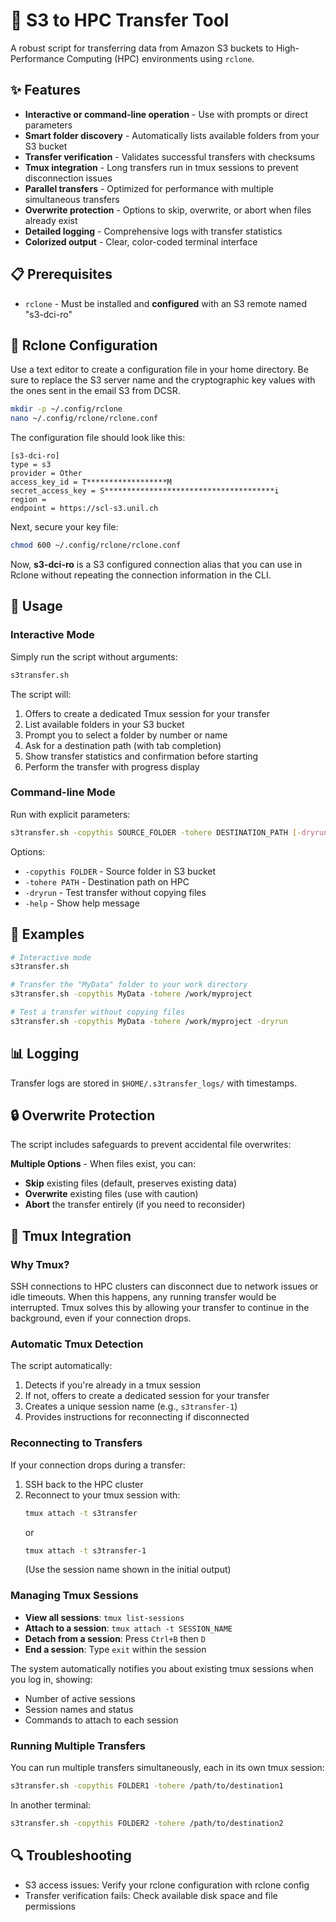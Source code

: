 # 🔄 S3 to HPC Transfer Tool

A robust script for transferring data from Amazon S3 buckets to High-Performance Computing (HPC) environments using `rclone`.

## ✨ Features
- **Interactive or command-line operation** - Use with prompts or direct parameters
- **Smart folder discovery** - Automatically lists available folders from your S3 bucket
- **Transfer verification** - Validates successful transfers with checksums
- **Tmux integration** - Long transfers run in tmux sessions to prevent disconnection issues
- **Parallel transfers** - Optimized for performance with multiple simultaneous transfers
- **Overwrite protection** - Options to skip, overwrite, or abort when files already exist
- **Detailed logging** - Comprehensive logs with transfer statistics
- **Colorized output** - Clear, color-coded terminal interface

## 📋 Prerequisites
- `rclone` - Must be installed and **configured** with an S3 remote named "s3-dci-ro"

## 🔑 Rclone Configuration
Use a text editor to create a configuration file in your home directory. Be sure to replace the S3 server name and the cryptographic key values with the ones sent in the email S3 from DCSR.

```bash
mkdir -p ~/.config/rclone
nano ~/.config/rclone/rclone.conf
```

The configuration file should look like this:
```
[s3-dci-ro]
type = s3
provider = Other
access_key_id = T******************M
secret_access_key = S**************************************i
region =
endpoint = https://scl-s3.unil.ch
```

Next, secure your key file:
```bash
chmod 600 ~/.config/rclone/rclone.conf
```

Now, **s3-dci-ro** is a S3 configured connection alias that you can use in Rclone without repeating the connection information in the CLI.

## 🚀 Usage

### Interactive Mode
Simply run the script without arguments:
```bash
s3transfer.sh
```

The script will:
1. Offers to create a dedicated Tmux session for your transfer
2. List available folders in your S3 bucket
3. Prompt you to select a folder by number or name
4. Ask for a destination path (with tab completion)
5. Show transfer statistics and confirmation before starting
6. Perform the transfer with progress display

### Command-line Mode
Run with explicit parameters:
```bash
s3transfer.sh -copythis SOURCE_FOLDER -tohere DESTINATION_PATH [-dryrun]
```

Options:
- `-copythis FOLDER` - Source folder in S3 bucket
- `-tohere PATH` - Destination path on HPC
- `-dryrun` - Test transfer without copying files
- `-help` - Show help message

## 📝 Examples
```bash
# Interactive mode
s3transfer.sh

# Transfer the "MyData" folder to your work directory
s3transfer.sh -copythis MyData -tohere /work/myproject

# Test a transfer without copying files
s3transfer.sh -copythis MyData -tohere /work/myproject -dryrun
```

## 📊 Logging
Transfer logs are stored in `$HOME/.s3transfer_logs/` with timestamps.

## 🔒 Overwrite Protection
The script includes safeguards to prevent accidental file overwrites:

**Multiple Options** - When files exist, you can:
   - **Skip** existing files (default, preserves existing data)
   - **Overwrite** existing files (use with caution)
   - **Abort** the transfer entirely (if you need to reconsider)

## 📱 Tmux Integration

### Why Tmux?
SSH connections to HPC clusters can disconnect due to network issues or idle timeouts. When this happens, any running transfer would be interrupted. Tmux solves this by allowing your transfer to continue in the background, even if your connection drops.

### Automatic Tmux Detection
The script automatically:
1. Detects if you're already in a tmux session
2. If not, offers to create a dedicated session for your transfer
3. Creates a unique session name (e.g., `s3transfer-1`)
4. Provides instructions for reconnecting if disconnected

### Reconnecting to Transfers
If your connection drops during a transfer:

1. SSH back to the HPC cluster
2. Reconnect to your tmux session with:
   ```bash
   tmux attach -t s3transfer
   ```
   or
   ```bash
   tmux attach -t s3transfer-1
   ```
   (Use the session name shown in the initial output)

### Managing Tmux Sessions
- **View all sessions**: `tmux list-sessions`
- **Attach to a session**: `tmux attach -t SESSION_NAME`
- **Detach from a session**: Press `Ctrl+B` then `D`
- **End a session**: Type `exit` within the session

The system automatically notifies you about existing tmux sessions when you log in, showing:
- Number of active sessions
- Session names and status
- Commands to attach to each session

### Running Multiple Transfers
You can run multiple transfers simultaneously, each in its own tmux session:
```bash
s3transfer.sh -copythis FOLDER1 -tohere /path/to/destination1
```
In another terminal:
```bash
s3transfer.sh -copythis FOLDER2 -tohere /path/to/destination2
```

## 🔍 Troubleshooting
- S3 access issues: Verify your rclone configuration with rclone config
- Transfer verification fails: Check available disk space and file permissions

